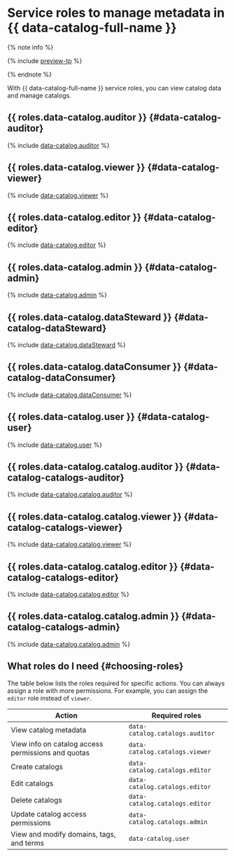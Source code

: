 # Service roles to manage metadata in {{ data-catalog-full-name }}



{% note info %}

{% include [preview-tp](../../_includes/preview-tp.md) %}

{% endnote %}



With {{ data-catalog-full-name }} service roles, you can view catalog data and manage catalogs.

## {{ roles.data-catalog.auditor }} {#data-catalog-auditor}

{% include [data-catalog.auditor](../../_roles/data-catalog/auditor.md) %}

## {{ roles.data-catalog.viewer }} {#data-catalog-viewer}

{% include [data-catalog.viewer](../../_roles/data-catalog/viewer.md) %}

## {{ roles.data-catalog.editor }} {#data-catalog-editor}

{% include [data-catalog.editor](../../_roles/data-catalog/editor.md) %}

## {{ roles.data-catalog.admin }} {#data-catalog-admin}

{% include [data-catalog.admin](../../_roles/data-catalog/admin.md) %}

## {{ roles.data-catalog.dataSteward }} {#data-catalog-dataSteward}

{% include [data-catalog.dataSteward](../../_roles/data-catalog/dataSteward.md) %}

## {{ roles.data-catalog.dataConsumer }} {#data-catalog-dataConsumer}

{% include [data-catalog.dataConsumer](../../_roles/data-catalog/dataConsumer.md) %}

## {{ roles.data-catalog.user }} {#data-catalog-user}

{% include [data-catalog.user](../../_roles/data-catalog/user.md) %}

## {{ roles.data-catalog.catalog.auditor }} {#data-catalog-catalogs-auditor}

{% include [data-catalog.catalog.auditor](../../_roles/data-catalog/catalogs/auditor.md) %}

## {{ roles.data-catalog.catalog.viewer }} {#data-catalog-catalogs-viewer}

{% include [data-catalog.catalog.viewer](../../_roles/data-catalog/catalogs/viewer.md) %}

## {{ roles.data-catalog.catalog.editor }} {#data-catalog-catalogs-editor}

{% include [data-catalog.catalog.editor](../../_roles/data-catalog/catalogs/editor.md) %}

## {{ roles.data-catalog.catalog.admin }} {#data-catalog-catalogs-admin}

{% include [data-catalog.catalog.admin](../../_roles/data-catalog/catalogs/admin.md) %}

## What roles do I need {#choosing-roles}

The table below lists the roles required for specific actions. You can always assign a role with more permissions. For example, you can assign the `editor` role instead of `viewer`.

| Action                                                       | Required roles                |
|----------------------------------------------------------------|---------------------------------|
| View catalog metadata                             | `data-catalog.catalogs.auditor` |
| View info on catalog access permissions and quotas | `data-catalog.catalogs.viewer`  |
| Create catalogs                                             | `data-catalog.catalogs.editor`  |
| Edit catalogs                                         | `data-catalog.catalogs.editor`  |
| Delete catalogs                                               | `data-catalog.catalogs.editor`  |
| Update catalog access permissions                             | `data-catalog.catalogs.admin`   |
| View and modify domains, tags, and terms                | `data-catalog.user`             |